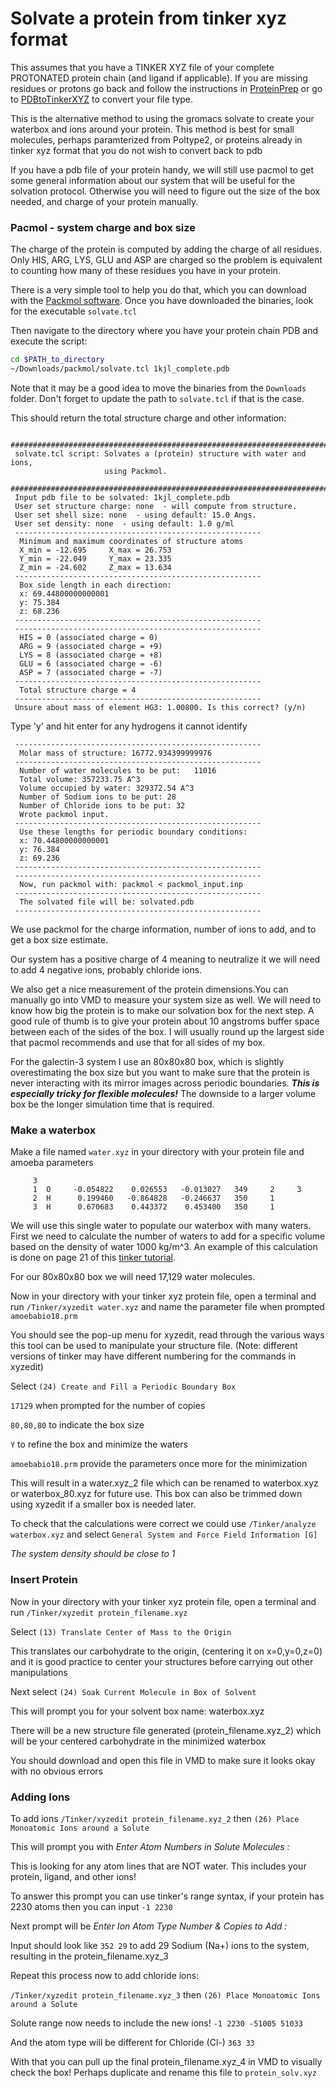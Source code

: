 # Solvate a protein from tinker xyz format

This assumes that you have a TINKER XYZ file of your complete PROTONATED protein chain (and ligand if applicable). If you are missing residues or protons go back and follow the instructions in [ProteinPrep](./ProteinPrep.md) or go to [PDBtoTinkerXYZ](./PDBtoTinkerXYZ.md) to convert your file type.

This is the alternative method to using the gromacs solvate to create your waterbox and ions around your protein. This method is best for small molecules, perhaps paramterized from Poltype2, or proteins already in tinker xyz format that you do not wish to convert back to pdb

If you have a pdb file of your protein handy, we will still use pacmol to get some general information about our system that will be useful for the solvation protocol. Otherwise you will need to figure out the size of the box needed, and charge of your protein manually. 

### Pacmol - system charge and box size
The charge of the protein is computed by adding the charge of all residues. Only HIS, ARG, LYS, GLU and ASP are charged so the problem is equivalent to counting how many of these residues you have in your protein. 

There is a very simple tool to help you do that, which you can download with the [Packmol software](http://m3g.iqm.unicamp.br/packmol/download.shtml). Once you have downloaded the binaries, look for the executable `solvate.tcl`

Then navigate to the directory where you have your protein chain PDB and execute the script:

```sh
cd $PATH_to_directory
~/Downloads/packmol/solvate.tcl 1kjl_complete.pdb

```
Note that it may be a good idea to move the binaries from the `Downloads` folder. Don't forget to update the path to `solvate.tcl` if that is the case. 

This should return the total structure charge and other information:

```
  ###########################################################################
 solvate.tcl script: Solvates a (protein) structure with water and ions,
                     using Packmol. 
 ###########################################################################
 Input pdb file to be solvated: 1kjl_complete.pdb 
 User set structure charge: none  - will compute from structure. 
 User set shell size: none  - using default: 15.0 Angs. 
 User set density: none  - using default: 1.0 g/ml 
 -------------------------------------------------------
  Minimum and maximum coordinates of structure atoms 
  X_min = -12.695     X_max = 26.753 
  Y_min = -22.049     Y_max = 23.335 
  Z_min = -24.602     Z_max = 13.634 
 -------------------------------------------------------
  Box side length in each direction: 
  x: 69.44800000000001 
  y: 75.384 
  z: 68.236 
 -------------------------------------------------------
 -------------------------------------------------------
  HIS = 0 (associated charge = 0) 
  ARG = 9 (associated charge = +9) 
  LYS = 8 (associated charge = +8) 
  GLU = 6 (associated charge = -6) 
  ASP = 7 (associated charge = -7) 
 -------------------------------------------------------
  Total structure charge = 4
 -------------------------------------------------------
 Unsure about mass of element HG3: 1.00800. Is this correct? (y/n)
```


Type 'y' and hit enter for any hydrogens it cannot identify


```
 -------------------------------------------------------
  Molar mass of structure: 16772.934399999976
 -------------------------------------------------------
  Number of water molecules to be put:   11016 
  Total volume: 357233.75 A^3
  Volume occupied by water: 329372.54 A^3 
  Number of Sodium ions to be put: 28
  Number of Chloride ions to be put: 32
  Wrote packmol input. 
 -------------------------------------------------------
  Use these lengths for periodic boundary conditions: 
  x: 70.44800000000001
  y: 76.384
  z: 69.236
 -------------------------------------------------------
 -------------------------------------------------------
  Now, run packmol with: packmol < packmol_input.inp       
 -------------------------------------------------------
  The solvated file will be: solvated.pdb 
 -------------------------------------------------------
```

We use packmol for the charge information, number of ions to add, and to get a box size estimate. 

Our system has a positive charge of 4 meaning to neutralize it we will need to add 4 negative ions, probably chloride ions. 

We also get a nice measurement of the protein dimensions.You can manually go into VMD to measure your system size as well. We will need to know how big the protein is to make our solvation box for the next step. A good rule of thumb is to give your protein about 10 angstroms buffer space between each of the sides of the box. I will usually round up the largest side that pacmol recommends and use that for all sides of my box. 


For the galectin-3 system I use an 80x80x80 box, which is slightly overestimating the box size but you want to make sure that the protein is never interacting with its mirror images across periodic boundaries. ***This is especially tricky for flexible molecules!*** The downside to a larger volume box be the longer simulation time that is required. 

### Make a waterbox

Make a file named `water.xyz` in your directory with your protein file and amoeba parameters
```
     3
     1  O     -0.054822    0.026553   -0.013027   349     2     3
     2  H      0.199460   -0.864828   -0.246637   350     1
     3  H      0.670683    0.443372    0.453400   350     1
```

We will use this single water to populate our waterbox with many waters. First we need to calculate the number of waters to add for a specific volume based on the density of water 1000 kg/m^3. An example of this calculation is done on page 21 of this [tinker tutorial](https://tinker-hp.org/wp-content/uploads/2022/10/Tinker_preparation_tutorial.pdf).

For our 80x80x80 box we will need 17,129 water molecules. 


Now in your directory with your tinker xyz protein file, open a terminal and run `/Tinker/xyzedit water.xyz` and name the parameter file when prompted `amoebabio18.prm`

You should see the pop-up menu for xyzedit, read through the various ways this tool can be used to manipulate your structure file. (Note: different versions of tinker may have different numbering for the commands in xyzedit)

Select `(24) Create and Fill a Periodic Boundary Box`

`17129` when prompted for the number of copies

`80,80,80` to indicate the box size

`Y` to refine the box and minimize the waters

`amoebabio18.prm` provide the parameters once more for the minimization

This will result in a water.xyz_2 file which can be renamed to waterbox.xyz or waterbox_80.xyz for future use. This box can also be trimmed down using xyzedit if a smaller box is needed later. 

To check that the calculations were correct we could use `/Tinker/analyze waterbox.xyz`  and select `General System and Force Field Information [G]`

*The system density should be close to 1* 


### Insert Protein

Now in your directory with your tinker xyz protein file, open a terminal and run `/Tinker/xyzedit protein_filename.xyz`

Select `(13) Translate Center of Mass to the Origin`

This translates our carbohydrate to the origin, (centering it on x=0,y=0,z=0) and it is good practice to center your structures before carrying out other manipulations

Next select `(24) Soak Current Molecule in Box of Solvent`

This will prompt you for your solvent box name: waterbox.xyz

There will be a new structure file generated (protein_filename.xyz_2) which will be your centered carbohydrate in the minimized waterbox

You should download and open this file in VMD to make sure it looks okay with no obvious errors


### Adding Ions

To add ions `/Tinker/xyzedit protein_filename.xyz_2` then `(26) Place Monoatomic Ions around a Solute`

This will prompt you with  *Enter Atom Numbers in Solute Molecules :*

This is looking for any atom lines that are NOT water. This includes your protein, ligand, and other ions!

To answer this prompt you can use tinker's range syntax, if your protein has 2230 atoms then you can input `-1 2230`

Next prompt will be *Enter Ion Atom Type Number & Copies to Add :*

Input should look like `352 29` to add 29 Sodium (Na+) ions to the system, resulting in the protein_filename.xyz_3

Repeat this process now to add chloride ions:

`/Tinker/xyzedit protein_filename.xyz_3` then `(26) Place Monoatomic Ions around a Solute`

Solute range now needs to include the new ions! `-1 2230 -51005 51033`

And the atom type will be different for Chloride (Cl-) `363 33`

With that you can pull up the final protein_filename.xyz_4 in VMD to visually check the box! Perhaps duplicate and rename this file to `protein_solv.xyz`








